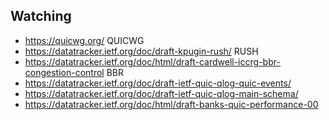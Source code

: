 ## Watching

- https://quicwg.org/ QUICWG
- https://datatracker.ietf.org/doc/draft-kpugin-rush/ RUSH
- https://datatracker.ietf.org/doc/html/draft-cardwell-iccrg-bbr-congestion-control BBR
- https://datatracker.ietf.org/doc/draft-ietf-quic-qlog-quic-events/
- https://datatracker.ietf.org/doc/draft-ietf-quic-qlog-main-schema/
- https://datatracker.ietf.org/doc/html/draft-banks-quic-performance-00
